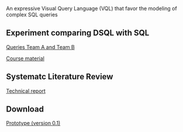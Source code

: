 An expressive Visual Query Language (VQL) that favor the modeling of complex SQL queries

## Experiment comparing DSQL with SQL

[Queries Team A and Team B](experiment/questions.pdf)

[Course material](experiment/course.pdf)


## Systematc Literature Review 

[Technical report](slr/technical-report.pdf)


## Download

[Prototype (version 0.1)](experiment/questions.pdf)

